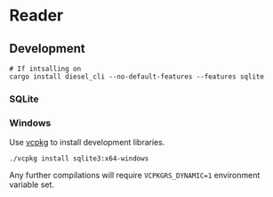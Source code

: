 # Reader

## Development

```
# If intsalling on 
cargo install diesel_cli --no-default-features --features sqlite
```

### SQLite

### Windows

Use [vcpkg](https://github.com/microsoft/vcpkg) to install development libraries.

```
./vcpkg install sqlite3:x64-windows
```

Any further compilations will require `VCPKGRS_DYNAMIC=1` environment variable set.
